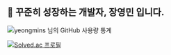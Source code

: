 ## 📌 꾸준히 성장하는 개발자, 장영민 입니다.
![yeongmins 님의 GitHub 사용량 통계](https://github-readme-stats.vercel.app/api?username=yeongmins&bg_color=30,e96443,904e95&title_color=fff&text_color=fff)

[![Solved.ac
프로필](http://mazassumnida.wtf/api/v2/generate_badge?boj=qorwns321987)](https://solved.ac/qorwns321987)
